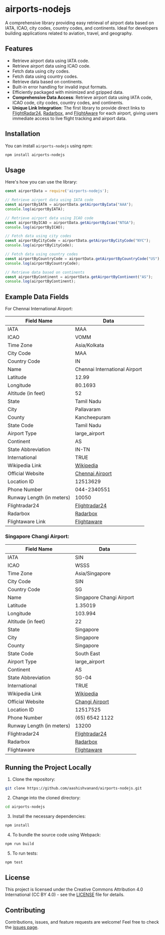 # airports-nodejs

A comprehensive library providing easy retrieval of airport data based on IATA, ICAO, city codes, country codes, and continents. Ideal for developers building applications related to aviation, travel, and geography.

## Features

- Retrieve airport data using IATA code.
- Retrieve airport data using ICAO code.
- Fetch data using city codes.
- Fetch data using country codes.
- Retrieve data based on continents.
- Built-in error handling for invalid input formats.
- Efficiently packaged with minimized and gzipped data.
- **Comprehensive Data Access**: Retrieve airport data using IATA code, ICAO code, city codes, country codes, and continents.
- **Unique Link Integration**: The first library to provide direct links to [FlightRadar24](https://www.flightradar24.com/), [Radarbox](https://www.radarbox.com/), and [FlightAware](https://www.flightaware.com/) for each airport, giving users immediate access to live flight tracking and airport data.

## Installation

You can install `airports-nodejs` using npm:

```bash
npm install airports-nodejs
```

## Usage

Here's how you can use the library:

```javascript
const airportData = require('airports-nodejs');

// Retrieve airport data using IATA code
const airportByIATA = airportData.getAirportByIata("AAA");
console.log(airportByIATA);

// Retrieve airport data using ICAO code
const airportByICAO = airportData.getAirportByIcao("NTGA");
console.log(airportByICAO);

// Fetch data using city codes
const airportByCityCode = airportData.getAirportByCityCode("NYC");
console.log(airportByCityCode);

// Fetch data using country codes
const airportByCountryCode = airportData.getAirportByCountryCode("US");
console.log(airportByCountryCode);

// Retrieve data based on continents
const airportByContinent = airportData.getAirportByContinent("AS");
console.log(airportByContinent);
```

## Example Data Fields

For Chennai International Airport:

| Field Name           | Data                                                     |
|----------------------|----------------------------------------------------------|
| IATA                 | MAA                                                      |
| ICAO                 | VOMM                                                     |
| Time Zone            | Asia/Kolkata                                             |
| City Code            | MAA                                                      |
| Country Code         | IN                                                       |
| Name                 | Chennai International Airport                            |
| Latitude             | 12.99                                                    |
| Longitude            | 80.1693                                                  |
| Altitude (in feet)   | 52                                                       |
| State                | Tamil Nadu                                               |
| City                 | Pallavaram                                               |
| County               | Kancheepuram                                             |
| State Code           | Tamil Nadu                                               |
| Airport Type         | large_airport                                            |
| Continent            | AS                                                       |
| State Abbreviation   | IN-TN                                                    |
| International        | TRUE                                                     |
| Wikipedia Link       | [Wikipedia](https://en.wikipedia.org/wiki/Chennai_International_Airport)|
| Official Website     | [Chennai Airport](http://chennaiairport.com)            |
| Location ID          | 12513629                                                 |
| Phone Number         | 044-2340551                                              |
| Runway Length (in meters) | 10050                                               |
| Flightradar24        | [Flightradar24](https://www.flightradar24.com/airport/MAA)|
| Radarbox             | [Radarbox](https://www.radarbox.com/airport/VOMM)       |
| Flightaware Link     | [Flightaware](https://www.flightaware.com/live/airport/VOMM)|

### Singapore Changi Airport:

| Field Name           | Data                                                     |
|----------------------|----------------------------------------------------------|
| IATA                 | SIN                                                      |
| ICAO                 | WSSS                                                     |
| Time Zone            | Asia/Singapore                                           |
| City Code            | SIN                                                      |
| Country Code         | SG                                                       |
| Name                 | Singapore Changi Airport                                 |
| Latitude             | 1.35019                                                  |
| Longitude            | 103.994                                                  |
| Altitude (in feet)   | 22                                                       |
| State                | Singapore                                                |
| City                 | Singapore                                                |
| County               | Singapore                                                |
| State Code           | South East                                               |
| Airport Type         | large_airport                                            |
| Continent            | AS                                                       |
| State Abbreviation   | SG-04                                                    |
| International        | TRUE                                                     |
| Wikipedia Link       | [Wikipedia](https://en.wikipedia.org/wiki/Singapore_Changi_Airport)|
| Official Website     | [Changi Airport](http://www.changiairport.com/)         |
| Location ID          | 12517525                                                 |
| Phone Number         | (65) 6542 1122                                           |
| Runway Length (in meters) | 13200                                               |
| Flightradar24         | [Flightradar24](https://www.flightradar24.com/airport/SIN)|
| Radarbox              | [Radarbox](https://www.radarbox.com/airport/WSSS)       |
| Flightaware           | [Flightaware](https://www.flightaware.com/live/airport/WSSS)|


## Running the Project Locally

1. Clone the repository:

```bash
git clone https://github.com/aashishvanand/airports-nodejs.git
```

2. Change into the cloned directory:

```bash
cd airports-nodejs
```

3. Install the necessary dependencies:

```bash
npm install
```

4. To bundle the source code using Webpack:

```bash
npm run build
```

5. To run tests:

```bash
npm test
```

## License

This project is licensed under the Creative Commons Attribution 4.0 International (CC BY 4.0) - see the [LICENSE](LICENSE) file for details.

## Contributing

Contributions, issues, and feature requests are welcome! Feel free to check the [issues page](https://github.com/aashishvanand/airports-nodejs/issues).